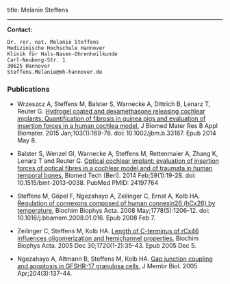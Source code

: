 title: Melanie Steffens



***


**Contact:**

	Dr. rer. nat. Melanie Steffens
	Medizinische Hochschule Hannover
	Klinik für Hals-Nasen-Ohrenheilkunde
	Carl-Neuberg-Str. 1
	30625 Hannover
	Steffens.Melanie@mh-hannover.de


### Publications


* Wrzeszcz A, Steffens M, Balster S, Warnecke A, Dittrich B, Lenarz T, Reuter G. [Hydrogel coated and dexamethasone releasing cochlear implants: Quantification of fibrosis in guinea pigs and evaluation of insertion forces in a human cochlea model.](http://onlinelibrary.wiley.com/doi/10.1002/jbm.b.33187/abstract) J Biomed Mater Res B Appl Biomater. 2015 Jan;103(1):169-78. doi: 10.1002/jbm.b.33187. Epub 2014 May 8.
 
* Balster S, Wenzel GI, Warnecke A, Steffens M, Rettenmaier A, Zhang K, Lenarz T and Reuter G. [Optical cochlear implant: evaluation of insertion forces of optical fibres in a cochlear model and of traumata in human temporal bones.](http://www.ncbi.nlm.nih.gov/pubmed/24197764) Biomed Tech (Berl). 2014 Feb;59(1):19-28. doi: 10.1515/bmt-2013-0038. PubMed PMID: 24197764

* Steffens M, Göpel F, Ngezahayo A, Zeilinger C, Ernst A, Kolb HA. [Regulation of connexons composed of human connexin26 (hCx26) by temperature.](http://www.sciencedirect.com/science/article/pii/S000527360800045X) Biochim Biophys Acta. 2008 May;1778(5):1206-12. doi: 10.1016/j.bbamem.2008.01.016. Epub 2008 Feb 7.

* Zeilinger C, Steffens M, Kolb HA. [Length of C-terminus of rCx46 influences oligomerization and hemichannel properties.](http://www.sciencedirect.com/science/article/pii/S0005273605003639) Biochim Biophys Acta. 2005 Dec 30;1720(1-2):35-43. Epub 2005 Dec 5.

* Ngezahayo A, Altmann B, Steffens M, Kolb HA. [Gap junction coupling and apoptosis in GFSHR-17 granulosa cells.](http://link.springer.com/article/10.1007/s00232-005-0756-5/fulltext.html) J Membr Biol. 2005 Apr;204(3):137-44.
